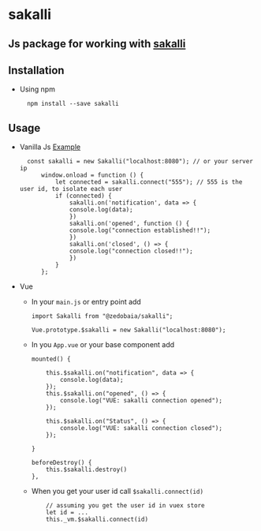 # sakalli

## Js package for working with [sakalli](https://github.com/zedObaia/sakalli)


## Installation 
* Using npm

        npm install --save sakalli

## Usage 

* Vanilla Js [Example](https://github.com/ZedObaia/sakalli/tree/master/examples/client)

        const sakalli = new Sakalli("localhost:8080"); // or your server ip
            window.onload = function () {
                let connected = sakalli.connect("555"); // 555 is the user id, to isolate each user 
                if (connected) {
                    sakalli.on('notification', data => {
                    console.log(data);
                    })
                    sakalli.on('opened', function () {
                    console.log("connection established!!");
                    })
                    sakalli.on('closed', () => {
                    console.log("connection closed!!");
                    })
                }
            };

* Vue
    
    * In your `main.js` or entry point add

        ```
        import Sakalli from "@zedobaia/sakalli";
        
        Vue.prototype.$sakalli = new Sakalli("localhost:8080");
        ```
    * In you `App.vue` or your base component add 
        ```
        mounted() {
            
            this.$sakalli.on("notification", data => {
                console.log(data);
            });
            this.$sakalli.on("opened", () => {
                console.log("VUE: sakalli connection opened");
            });

            this.$sakalli.on("Status", () => {
                console.log("VUE: sakalli connection closed");
            });
            
        }

        beforeDestroy() {
            this.$sakalli.destroy()
        },
        ```

    * When you get your user id call `$sakalli.connect(id)`
        ```
            // assuming you get the user id in vuex store
            let id = ...
            this._vm.$sakalli.connect(id)
        ```